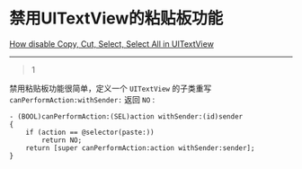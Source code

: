 # 禁用UITextView的粘贴板功能
[How disable Copy, Cut, Select, Select All in UITextView](https://stackoverflow.com/questions/1426731/how-disable-copy-cut-select-select-all-in-uitextview)

___



> 1

禁用粘贴板功能很简单，定义一个 `UITextView` 的子类重写 `canPerformAction:withSender:` 返回 `NO` :

```objc
- (BOOL)canPerformAction:(SEL)action withSender:(id)sender
{
    if (action == @selector(paste:))
        return NO;
    return [super canPerformAction:action withSender:sender];
}
```